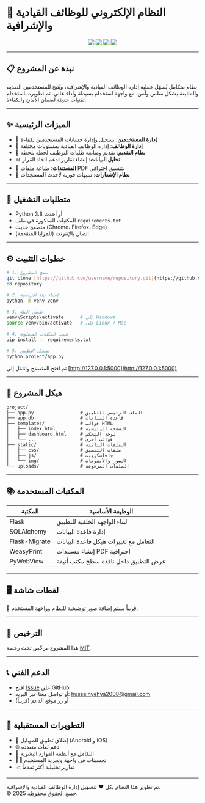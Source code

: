 
# 🏢 النظام الإلكتروني للوظائف القيادية والإشرافية

<div align="center">  
  <img src="https://img.shields.io/badge/النظام_الإلكتروني-للوظائف_القيادية_والإشرافية-blue">
  <img src="https://img.shields.io/badge/الإصدار-1.0.0-brightgreen">
  <img src="https://img.shields.io/badge/الترخيص-MIT-orange">
  <img src="https://img.shields.io/badge/حالة_البناء-ناجح-success">
</div>

---

## 📋 نبذة عن المشروع

نظام متكامل يُسهّل عملية إدارة الوظائف القيادية والإشرافية، ويُتيح للمستخدمين التقديم والمتابعة بشكل سلس وآمن، مع واجهة استخدام بسيطة وأداء عالي. تم تطويره باستخدام تقنيات حديثة لضمان الأمان والكفاءة.

---

## ✨ الميزات الرئيسية

- 👤 **إدارة المستخدمين**: تسجيل وإدارة حسابات المستخدمين بكفاءة
- 💼 **إدارة الوظائف**: إدارة الوظائف القيادية بمستويات مختلفة
- 📝 **نظام التقديم**: تقديم ومتابعة طلبات التوظيف لحظة بلحظة
- 📊 **تحليل البيانات**: إنشاء تقارير تدعم اتخاذ القرار
- 📄 **المستندات**: طباعة ملفات PDF بتنسيق احترافي
- 🔔 **نظام الإشعارات**: تنبيهات فورية لأحدث المستجدات

---

## 🔧 متطلبات التشغيل

- Python 3.8 أو أحدث
- المكتبات المذكورة في ملف `requirements.txt`
- متصفح حديث (Chrome، Firefox، Edge)
- اتصال بالإنترنت (للمزايا المتقدمة)

---

## ⚙️ خطوات التثبيت

```bash
# 1. نسخ المشروع
git clone [https://github.com/username/repository.git](https://github.com/Husseinyehya1853/project-x.git)
cd repository

# 2. إنشاء بيئة افتراضية
python -m venv venv

# 3. تفعيل البيئة
venv\Scripts\activate      # على Windows
source venv/bin/activate   # على Linux / Mac

# 4. تثبيت المكتبات المطلوبة
pip install -r requirements.txt

# 5. تشغيل التطبيق
python project/app.py
```

ثم افتح المتصفح وانتقل إلى [http://127.0.0.1:5000](http://127.0.0.1:5000)

---

## 📁 هيكل المشروع

```
project/
├── app.py                 # الملف الرئيسي للتطبيق
├── app.db                 # قاعدة البيانات
├── templates/             # قوالب HTML
│   ├── index.html         # الصفحة الرئيسية
│   ├── dashboard.html     # لوحة التحكم
│   └── ...                # قوالب أخرى
├── static/                # الملفات الثابتة
│   ├── css/               # ملفات التنسيق
│   ├── js/                # جافاسكريبت
│   └── img/               # الصور والأيقونات
└── uploads/               # الملفات المرفوعة
```

---

## 📚 المكتبات المستخدمة

| المكتبة        | الوظيفة الأساسية                        |
|----------------|------------------------------------------|
| Flask          | لبناء الواجهة الخلفية للتطبيق           |
| SQLAlchemy     | إدارة قاعدة البيانات                     |
| Flask-Migrate  | التعامل مع تغييرات هيكل قاعدة البيانات   |
| WeasyPrint     | إنشاء مستندات PDF احترافية               |
| PyWebView      | عرض التطبيق داخل نافذة سطح مكتب أنيقة    |

---

## 🖥️ لقطات شاشة

📸 قريباً سيتم إضافة صور توضيحية للنظام وواجهة المستخدم.

---



## 📝 الترخيص

هذا المشروع مرخّص تحت رخصة [MIT](LICENSE).

---

## 📞 الدعم الفني

- افتح [Issue](https://github.com/Husseinyehya1853/project-x/issues) على GitHub
- أو تواصل معنا عبر البريد: [husseinyehya2008@gmail.com](mailto:husseinyehya2008@gmail.com)
- أو زر موقع الدعم (قريباً)

---

## 🔮 التطويرات المستقبلية

- 📱 إطلاق تطبيق للموبايل (Android و iOS)
- 🌐 دعم لغات متعددة
- 🔗 التكامل مع أنظمة الموارد البشرية
- 🧑‍🎨 تحسينات في واجهة وتجربة المستخدم
- 📈 تقارير تحليلية أكثر تقدماً

---

تم تطوير هذا النظام بكل ❤️ لتسهيل إدارة الوظائف القيادية والإشرافية.  
© 2025 جميع الحقوق محفوظة.
